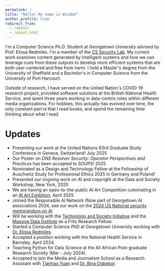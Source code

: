 ```yaml
---
permalink: /
title: "Hello! My name is Wisdom"
author_profile: true
redirect_from: 
  - /about/
  - /about.html
---
```


I'm a Computer Science Ph.D. Student at Georgetown University advised by Prof. Elissa Redmiles. I'm a member of the [CS Security Lab](https://seclab.cs.georgetown.edu/). My current work examines content generated by intelligent systems and how we can leverage cues from these outputs to develop more efficient systems that are both user-centered and free from harm. I hold a Master's degree from the University of Sheffield and a Bachelor's in Computer Science from the University of Port Harcourt.

Outside of research, I have served on the United Nation's COVID-19 research project, provided software solutions at the British National Health Service, and spent three years working in data-centric roles within different media organizations. For hobbies, this actually has evolved over time, the only constant part is that I read books, and spend the remaining time thinking about what I read.


Updates
======
* Presenting our work at the United Nations 63rd Graduate Study Conference in Geneva, Switzerland! July 2025 
* Our Poster on _DNS Resolver Security: Operator Perspectives and Practices_ has been accepted to SOUPS! 2025
* Nominated as a Design and Technology Fellow at the Fellowship of Auschwitz Study for Professional Ethics 2025 in Germany and Poland!
* Presented our ongoing work on AI and copyright at the Data and Society Workshop, New York, 2025
* We are having an open-to-the-public AI Art Competition culminating in an [AI Art Exhbition](https://tes.georgetown.edu/announcements/prof-elissa-redmiles-co-organizes-juried-ai-art-competition-with-georgetown-art-computer-science-law/), April 2025
* Joined the Responsible AI Network (Now part of Georgetown AI association) 2024, see our work on the [2024 US National security memorandum on AI](https://georgetownsecuritystudiesreview.org/2024/11/04/the-2024-national-security-memorandum-on-ai-a-timeline-and-index-of-responsibilities/)
*  Will be working with the [Technology and Society Initiative](https://techandsociety.georgetown.edu/) and the [Massive Data Institute](https://mdi.georgetown.edu/) as a Fritz Research Fellow.
*  Started a Computer Science PhD at Georgetown University working with [Dr. Elissa Redmiles](https://elissaredmiles.com/).
*  Accepted a position working with the National Health Service in Barnsley, April 2024.
*  Teaching Python for Data Science at the All African Post-graduate Research Society (Mar - July 2024).
*  Accepted to join the Media and Journalism School as a Research Assistant with [Tianhao Yuan](https://www.linkedin.com/in/tianhao-yuan-460774283/) and [Dr. Bina Ogbebor](https://www.sheffield.ac.uk/journalism/people/academic/bina-ogbebor).
